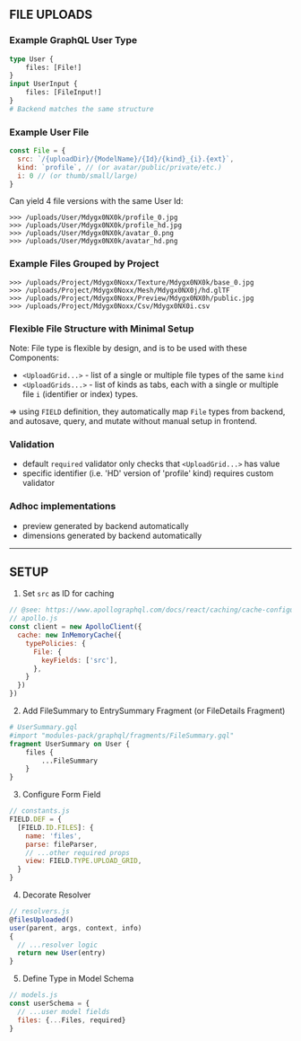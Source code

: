 ## FILE UPLOADS

### Example GraphQL User Type

```graphql
type User {
    files: [File!]
}
input UserInput {
    files: [FileInput!]
}
# Backend matches the same structure
```

### Example User File

```js
const File = {
  src: `/{uploadDir}/{ModelName}/{Id}/{kind}_{i}.{ext}`,
  kind: `profile`, // (or avatar/public/private/etc.)
  i: 0 // (or thumb/small/large)
}
```

Can yield 4 file versions with the same User Id:

```shell
>>> /uploads/User/Mdygx0NX0k/profile_0.jpg
>>> /uploads/User/Mdygx0NX0k/profile_hd.jpg
>>> /uploads/User/Mdygx0NX0k/avatar_0.png
>>> /uploads/User/Mdygx0NX0k/avatar_hd.png
```

### Example Files Grouped by Project

```shell
>>> /uploads/Project/Mdygx0Noxx/Texture/Mdygx0NX0k/base_0.jpg
>>> /uploads/Project/Mdygx0Noxx/Mesh/Mdygx0NX0j/hd.glTF
>>> /uploads/Project/Mdygx0Noxx/Preview/Mdygx0NX0h/public.jpg
>>> /uploads/Project/Mdygx0Noxx/Csv/Mdygx0NX0i.csv
```

### Flexible File Structure with Minimal Setup

Note: File type is flexible by design, and is to be used with these Components:

- `<UploadGrid...>` - list of a single or multiple file types of the same `kind`
- `<UploadGrids...>` - list of kinds as tabs, each with a single or multiple file `i` (identifier or index) types.

=> using `FIELD` definition, they automatically map `File` types from backend, and autosave, query, and mutate without
manual setup in frontend.

### Validation

- default `required` validator only checks that `<UploadGrid...>` has value
- specific identifier (i.e. 'HD' version of 'profile' kind) requires custom validator

### Adhoc implementations

- preview generated by backend automatically
- dimensions generated by backend automatically

-----------------------------------------------------------------------------

## SETUP

1. Set `src` as ID for caching

```js
// @see: https://www.apollographql.com/docs/react/caching/cache-configuration/#typepolicy-fields
// apollo.js
const client = new ApolloClient({
  cache: new InMemoryCache({
    typePolicies: {
      File: {
        keyFields: ['src'],
      },
    }
  })
})
```

2. Add FileSummary to EntrySummary Fragment (or FileDetails Fragment)

```graphql
# UserSummary.gql
#import "modules-pack/graphql/fragments/FileSummary.gql"
fragment UserSummary on User {
    files {
        ...FileSummary
    }
}
```

3. Configure Form Field

```js
// constants.js
FIELD.DEF = {
  [FIELD.ID.FILES]: {
    name: 'files',
    parse: fileParser,
    // ...other required props
    view: FIELD.TYPE.UPLOAD_GRID,
  }
}
```

4. Decorate Resolver

```js
// resolvers.js
@filesUploaded()
user(parent, args, context, info)
{
  // ...resolver logic
  return new User(entry)
}
```

5. Define Type in Model Schema

```js
// models.js
const userSchema = {
  // ...user model fields
  files: {...Files, required}
}
```
